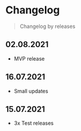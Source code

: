 # Changelog

> Changelog by releases

## 02.08.2021

- MVP release

## 16.07.2021

- Small updates

## 15.07.2021

- 3x Test releases
